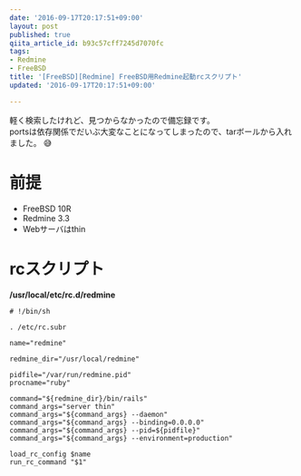 ```yaml
---
date: '2016-09-17T20:17:51+09:00'
layout: post
published: true
qiita_article_id: b93c57cff7245d7070fc
tags:
- Redmine
- FreeBSD
title: '[FreeBSD][Redmine] FreeBSD用Redmine起動rcスクリプト'
updated: '2016-09-17T20:17:51+09:00'

---
```

軽く検索したけれど、見つからなかったので備忘録です。  
portsは依存関係でだいぶ大変なことになってしまったので、tarボールから入れました。 :sweat_smile:   
  
# 前提  
  
- FreeBSD 10R  
- Redmine 3.3  
- Webサーバはthin  
  
# rcスクリプト  
  
**/usr/local/etc/rc.d/redmine**  
```bash:/usr/local/etc/rc.d/redmine
# !/bin/sh

. /etc/rc.subr

name="redmine"

redmine_dir="/usr/local/redmine"

pidfile="/var/run/redmine.pid"
procname="ruby"

command="${redmine_dir}/bin/rails"
command_args="server thin"
command_args="${command_args} --daemon"
command_args="${command_args} --binding=0.0.0.0"
command_args="${command_args} --pid=${pidfile}"
command_args="${command_args} --environment=production"

load_rc_config $name
run_rc_command "$1"
```  
